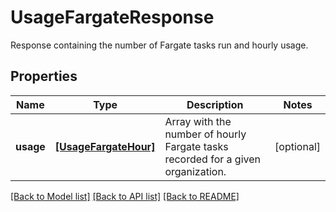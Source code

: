 # UsageFargateResponse

Response containing the number of Fargate tasks run and hourly usage.

## Properties
Name | Type | Description | Notes
------------ | ------------- | ------------- | -------------
**usage** | [**[UsageFargateHour]**](UsageFargateHour.md) | Array with the number of hourly Fargate tasks recorded for a given organization. | [optional] 

[[Back to Model list]](README.md#documentation-for-models) [[Back to API list]](README.md#documentation-for-api-endpoints) [[Back to README]](README.md)


